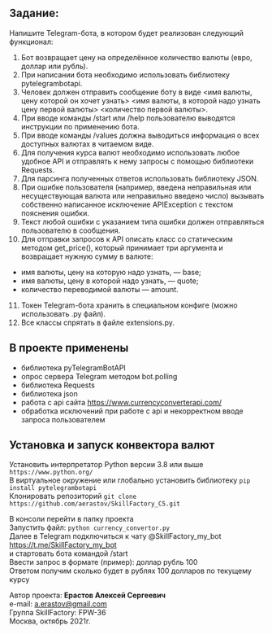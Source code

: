 ## Задание:
Напишите Telegram-бота, в котором будет реализован следующий функционал:

1. Бот возвращает цену на определённое количество валюты (евро, доллар или рубль). 
2. При написании бота необходимо использовать библиотеку pytelegrambotapi. 
3. Человек должен отправить сообщение боту в виде <имя валюты, цену которой он хочет узнать> <имя валюты, в которой надо узнать цену первой валюты> <количество первой валюты>. 
4. При вводе команды /start или /help пользователю выводятся инструкции по применению бота. 
5. При вводе команды /values должна выводиться информация о всех доступных валютах в читаемом виде. 
6. Для получения курса валют необходимо использовать любое удобное API и отправлять к нему запросы с помощью библиотеки Requests. 
7. Для парсинга полученных ответов использовать библиотеку JSON. 
8. При ошибке пользователя (например, введена неправильная или несуществующая валюта или неправильно введено число) вызывать собственно написанное исключение APIException с текстом пояснения ошибки. 
9. Текст любой ошибки с указанием типа ошибки должен отправляться пользователю в сообщения. 
10. Для отправки запросов к API описать класс со статическим методом get_price(), который принимает три аргумента и возвращает нужную сумму в валюте:
- имя валюты, цену на которую надо узнать, — base;
- имя валюты, цену в которой надо узнать, — quote; 
- количество переводимой валюты — amount.
11. Токен Telegram-бота хранить в специальном конфиге (можно использовать .py файл). 
12. Все классы спрятать в файле extensions.py.

## В проекте применены
- библиотека pyTelegramBotAPI
- опрос сервера Telegram методом bot.polling
- библиотека Requests
- библиотека json
- работа с api сайта https://www.currencyconverterapi.com/
- обработка исключений при работе с api и некорректном вводе запроса пользователем


## Установка и запуск конвектора валют
Установить интерпретатор Python версии 3.8 или выше `https://www.python.org/`  
В виртуальное окружение или глобально установить библиотеку `pip install pytelegrambotapi`  
Клонировать репозиторий `git clone https://github.com/aerastov/SkillFactory_C5.git`  

В консоли перейти в папку проекта  
Запустить файл: `python currency_convertor.py`  
Далее в Telegram подключиться к чату @SkillFactory_my_bot  
https://t.me/SkillFactory_my_bot  
и стартовать бота командой /start  
Ввести запрос в формате (пример): доллар рубль 100  
Ответом получим сколько будет в рублях 100 долларов по текущему курсу  



Автор проекта: **Ерастов Алексей Сергеевич**  
e-mail: a.erastov@gmail.com  
Группа SkillFactory: FPW-36  
Москва, октябрь 2021г.

 
